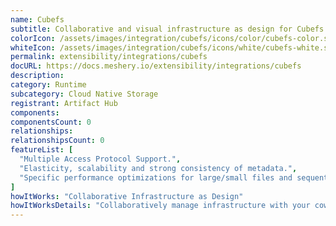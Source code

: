 ```yaml
---
name: Cubefs
subtitle: Collaborative and visual infrastructure as design for Cubefs
colorIcon: /assets/images/integration/cubefs/icons/color/cubefs-color.svg
whiteIcon: /assets/images/integration/cubefs/icons/white/cubefs-white.svg
permalink: extensibility/integrations/cubefs
docURL: https://docs.meshery.io/extensibility/integrations/cubefs
description: 
category: Runtime
subcategory: Cloud Native Storage
registrant: Artifact Hub
components: 
componentsCount: 0
relationships: 
relationshipsCount: 0
featureList: [
  "Multiple Access Protocol Support.",
  "Elasticity, scalability and strong consistency of metadata.",
  "Specific performance optimizations for large/small files and sequential/random writes."
]
howItWorks: "Collaborative Infrastructure as Design"
howItWorksDetails: "Collaboratively manage infrastructure with your coworkers synchronously sharing the same designs."
---
```

